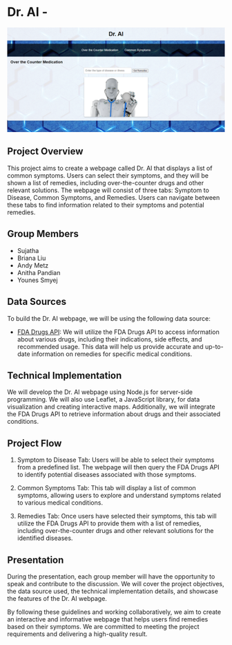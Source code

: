 # Dr. AI -
![Image Description](image3.png)
## Project Overview
This project aims to create a webpage called Dr. AI that displays a list of common symptoms. Users can select their symptoms, and they will be shown a list of remedies, including over-the-counter drugs and other relevant solutions. The webpage will consist of three tabs: Symptom to Disease, Common Symptoms, and Remedies. Users can navigate between these tabs to find information related to their symptoms and potential remedies.

## Group Members
- Sujatha
- Briana Liu
- Andy Metz
- Anitha Pandian
- Younes Smyej

## Data Sources
To build the Dr. AI webpage, we will be using the following data source:

- [FDA Drugs API](https://api.fda.gov/drug/drugsfda.json): We will utilize the FDA Drugs API to access information about various drugs, including their indications, side effects, and recommended usage. This data will help us provide accurate and up-to-date information on remedies for specific medical conditions.

## Technical Implementation
We will develop the Dr. AI webpage using Node.js for server-side programming. We will also use Leaflet, a JavaScript library, for data visualization and creating interactive maps. Additionally, we will integrate the FDA Drugs API to retrieve information about drugs and their associated conditions.

## Project Flow
1. Symptom to Disease Tab: Users will be able to select their symptoms from a predefined list. The webpage will then query the FDA Drugs API to identify potential diseases associated with those symptoms.

2. Common Symptoms Tab: This tab will display a list of common symptoms, allowing users to explore and understand symptoms related to various medical conditions.

3. Remedies Tab: Once users have selected their symptoms, this tab will utilize the FDA Drugs API to provide them with a list of remedies, including over-the-counter drugs and other relevant solutions for the identified diseases.



## Presentation
During the presentation, each group member will have the opportunity to speak and contribute to the discussion. We will cover the project objectives, the data source used, the technical implementation details, and showcase the features of the Dr. AI webpage.

By following these guidelines and working collaboratively, we aim to create an interactive and informative webpage that helps users find remedies based on their symptoms. We are committed to meeting the project requirements and delivering a high-quality result.


